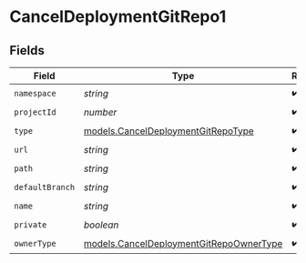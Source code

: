 # CancelDeploymentGitRepo1


## Fields

| Field                                                                                    | Type                                                                                     | Required                                                                                 | Description                                                                              |
| ---------------------------------------------------------------------------------------- | ---------------------------------------------------------------------------------------- | ---------------------------------------------------------------------------------------- | ---------------------------------------------------------------------------------------- |
| `namespace`                                                                              | *string*                                                                                 | :heavy_check_mark:                                                                       | N/A                                                                                      |
| `projectId`                                                                              | *number*                                                                                 | :heavy_check_mark:                                                                       | N/A                                                                                      |
| `type`                                                                                   | [models.CancelDeploymentGitRepoType](../models/canceldeploymentgitrepotype.md)           | :heavy_check_mark:                                                                       | N/A                                                                                      |
| `url`                                                                                    | *string*                                                                                 | :heavy_check_mark:                                                                       | N/A                                                                                      |
| `path`                                                                                   | *string*                                                                                 | :heavy_check_mark:                                                                       | N/A                                                                                      |
| `defaultBranch`                                                                          | *string*                                                                                 | :heavy_check_mark:                                                                       | N/A                                                                                      |
| `name`                                                                                   | *string*                                                                                 | :heavy_check_mark:                                                                       | N/A                                                                                      |
| `private`                                                                                | *boolean*                                                                                | :heavy_check_mark:                                                                       | N/A                                                                                      |
| `ownerType`                                                                              | [models.CancelDeploymentGitRepoOwnerType](../models/canceldeploymentgitrepoownertype.md) | :heavy_check_mark:                                                                       | N/A                                                                                      |